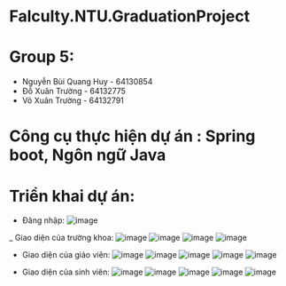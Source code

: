 # Falculty.NTU.GraduationProject
# Group 5:
- Nguyễn Bùi Quang Huy - 64130854
- Đỗ Xuân Trường - 64132775
- Võ Xuân Trường - 64132791
# Công cụ thực hiện dự án : Spring boot, Ngôn ngữ Java
# Triển khai dự án: 
- Đăng nhập:
  ![image](https://github.com/user-attachments/assets/a10a07e7-f34d-4967-acbd-fc6b643ebeaf)

_ Giao diện của trường khoa: 
![image](https://github.com/user-attachments/assets/3df94cdd-ac8a-4656-9ac6-f16e1d6c9450)
![image](https://github.com/user-attachments/assets/7b108cf3-9f0c-4bc6-b19b-fb972a4809de)
![image](https://github.com/user-attachments/assets/0cbe0fc3-6194-4f00-abf7-25645308baf5)
![image](https://github.com/user-attachments/assets/acb46329-8db8-4605-b952-a8f4af986535)

- Giao diện của giáo viên:
![image](https://github.com/user-attachments/assets/dee40ac0-ee80-4b28-a79a-ce29e0589d0a)
![image](https://github.com/user-attachments/assets/0882f9df-2dce-4322-b423-b3bb4d29fc3f)
![image](https://github.com/user-attachments/assets/24947e6f-1f9f-4ae6-941b-3ae336121c1a)
![image](https://github.com/user-attachments/assets/f7debe3c-8b94-4c19-b41e-e9f964609511)
![image](https://github.com/user-attachments/assets/af78283b-3ff8-4aef-828c-7567548dea64)


- Giao diện của sinh viên:
![image](https://github.com/user-attachments/assets/c5465d8a-a620-4993-a843-33ddb1c8eaa1)
![image](https://github.com/user-attachments/assets/148d3280-74b4-4a41-8736-e73ec7e08aa2)
![image](https://github.com/user-attachments/assets/7ecad841-5e2d-4f15-98f4-8fe3a2df4fd4)
![image](https://github.com/user-attachments/assets/2ce54924-e71c-468e-beae-b8119c54256c)
![image](https://github.com/user-attachments/assets/e3902c12-9d4c-46be-bae9-5cd76bdf30df)

